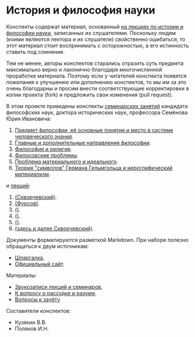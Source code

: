 # История и философия науки

Конспекты содержат материал, основанный [на лекциях по истории и философии науки](https://drive.google.com/open?id=0By-rYPzw7raEampzQ291cWwwcFE), записанных их слушателями.
Поскольку людям (коими являются лектора и их слушателе) свойственно ошибаться, то этот материал стоит воспринимать с осторожностью, а его истинность ставить под сомнение.

Тем не менее, авторы конспектов старались отразить суть предмета максимально верно и лаконично благодаря многочисленной проработке материала.
Поэтому если у читателей конспекта появятся пожелания к улучшению или дополнению конспектов, то мы им за это очень благодарны и просим внести соответствующие корректировки в копии проекта (fork) и предложить свои изменения (pull request).

В этом проекте приведены конспекты [семинарских занятий](https://github.com/noggatur/philosophy/blob/master/Seminars/) кандидата философских наук, доктора исторических наук, профессора Семёнова Юрия Ивановича:
  1. [Предмет философии, её основные понятия и место в системе человеческого знания](https://github.com/noggatur/philosophy/blob/master/Seminars/Seminar_1.md).
  2. [Главные и дополнительные направления философии](https://github.com/noggatur/philosophy/blob/master/Seminars/Seminar_2.md).
  3. [Философия и религия](https://github.com/noggatur/philosophy/blob/master/Seminars/Seminar_3.md).
  4. [Филосовские проблемы](https://github.com/noggatur/philosophy/blob/master/Seminars/Seminar_4.md).
  5. [Проблема материального и идеального](https://github.com/noggatur/philosophy/blob/master/Seminars/Seminar_5.md).
  6. [Теория "символов" Германа Гельмгольца и иероглифический материализм](https://github.com/noggatur/philosophy/blob/master/Seminars/Seminar_6.md).

и [лекций](https://github.com/noggatur/philosophy/blob/master/Lectures/):
  1. [(Скворчевский)](https://github.com/noggatur/philosophy/blob/master/Lectures/Lecture_1.md).
  2. [(Фурсов)](https://github.com/noggatur/philosophy/blob/master/Lectures/Lecture_2.md).
  3. [()](https://github.com/noggatur/philosophy/blob/master/Lectures/Lecture_3.md).
  4. [()](https://github.com/noggatur/philosophy/blob/master/Lectures/Lecture_4.md).
  5. [()](https://github.com/noggatur/philosophy/blob/master/Lectures/Lecture_5.md).
  6. [(здесь и далее Скворчевский)](https://github.com/noggatur/philosophy/blob/master/Lectures/Lecture_6.md).

Документы форматируются разметкой Markdown.
При наборе полезно обращаться к двум источникам:
- [Шпаргалка](https://github.com/adam-p/markdown-here/wiki/markdown-cheatsheet),
- [Официальный сайт](http://daringfireball.net/projects/markdown/).

Материалы:
- [Звукозаписи лекций и семинаров](https://drive.google.com/open?id=0By-rYPzw7raEampzQ291cWwwcFE),
- [К вопросу о рассудке и разуме](http://scepsis.net/library/id_426.html).
- [Вопросы к зачёту](https://mipt.ru/education/chair/philosophy/exams/asp_fachet/zach_semenov.php)

Составители конспектов:
- Кузякин В.В.
- Поляков И.Н.